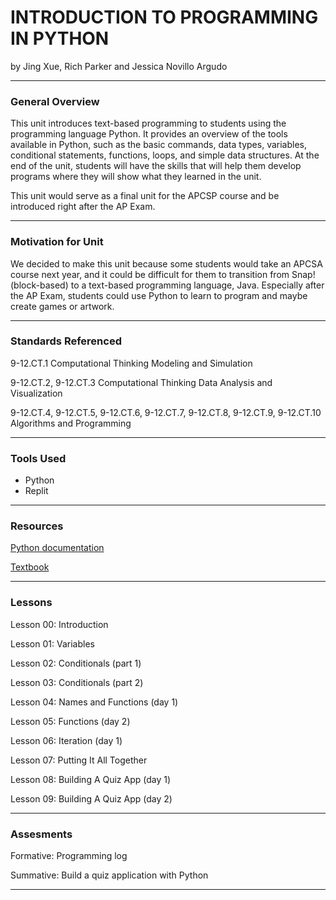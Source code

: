 # INTRODUCTION TO PROGRAMMING IN PYTHON
by Jing Xue, Rich Parker and Jessica Novillo Argudo

-----

### General Overview
This unit introduces text-based programming to students using the programming language Python. It provides an overview of the tools available in Python, such as the basic commands, data types, variables, conditional statements, functions, loops, and simple data structures. At the end of the unit, students will have the skills that will help them develop programs where they will show what they learned in the unit. 

This unit would serve as a final unit for the APCSP course and be introduced right after the AP Exam.

---

### Motivation for Unit
We decided to make this unit because some students would take an APCSA course next year, and it could be difficult for them to transition from Snap! (block-based) to a text-based programming language, Java. Especially after the AP Exam, students could use Python to learn to program and maybe create games or artwork.  

---

### Standards Referenced
9-12.CT.1 Computational Thinking Modeling and Simulation

9-12.CT.2, 9-12.CT.3 Computational Thinking Data Analysis and Visualization

9-12.CT.4, 9-12.CT.5, 9-12.CT.6, 9-12.CT.7, 9-12.CT.8, 9-12.CT.9, 9-12.CT.10 Algorithms and Programming

---

### Tools Used

* Python
* Replit

---

### Resources

[Python documentation](https://www.python.org/doc/)

[Textbook](https://books.trinket.io/pfe/index.html)

---

### Lessons

Lesson 00: Introduction

Lesson 01: Variables

Lesson 02: Conditionals (part 1)

Lesson 03: Conditionals (part 2)

Lesson 04: Names and Functions (day 1)

Lesson 05: Functions (day 2)

Lesson 06: Iteration (day 1)

Lesson 07: Putting It All Together

Lesson 08: Building A Quiz App (day 1)

Lesson 09: Building A Quiz App (day 2)

---

### Assesments

Formative: Programming log

Summative: Build a quiz application with Python

---
